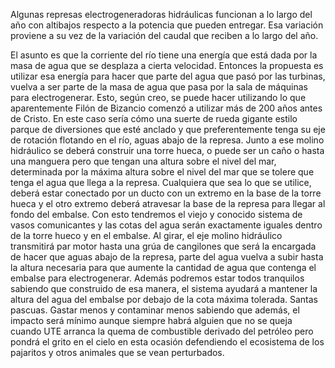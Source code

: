 Algunas represas electrogeneradoras hidráulicas funcionan a lo largo del año con altibajos respecto a la potencia que pueden entregar. Esa variación proviene a su vez de la variación del caudal que reciben a lo largo del año.

El asunto es que la corriente del río tiene una energía que está dada por la masa de agua que se desplaza a cierta velocidad. Entonces la propuesta es utilizar esa energía para hacer que parte del agua que pasó por las turbinas, vuelva a ser parte de la masa de agua que pasa por la sala de máquinas para electrogenerar. Esto, según creo, se puede hacer utilizando lo que aparentemente Filón de Bizancio comenzó a utilizar más de 200 años antes de Cristo. En este caso sería cómo una suerte de rueda gigante estilo parque de diversiones que esté anclado y que preferentemente tenga su eje de rotación flotando en el río, aguas abajo de la represa. Junto a ese molino hidráulico se deberá construir una torre hueca, o puede ser un caño o hasta una manguera pero que tengan una altura sobre el nivel del mar, determinada por la máxima altura sobre el nivel del mar que se tolere que tenga el agua que llega a la represa. Cualquiera que sea lo que se utilice, deberá estar conectado por un ducto con un extremo en la base de la torre hueca y el otro extremo deberá atravesar la base de la represa para llegar al fondo del embalse. Con esto tendremos el viejo y conocido sistema de vasos comunicantes y las cotas del agua serán exactamente iguales dentro de la torre hueco y en el embalse. Al girar, el eje molino hidráulico transmitirá par motor hasta una grúa de cangilones que será la encargada de hacer que aguas abajo de la represa, parte del agua vuelva a subir hasta la altura necesaria para que aumente la cantidad de agua que contenga el embalse para electrogenerar. Además podremos estar todos tranquilos sabiendo que construido de esa manera, el sistema ayudará a mantener la altura del agua del embalse por debajo de la cota máxima tolerada. Santas pascuas. Gastar menos y contaminar menos sabiendo que además, el impacto será mínimo aunque siempre habrá alguien que no se queja cuando UTE arranca la quema de combustible derivado del petróleo pero pondrá el grito en el cielo en esta ocasión defendiendo el ecosistema de los pajaritos y otros animales que se vean perturbados.
